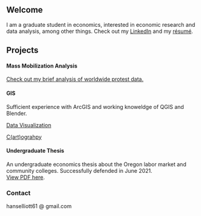## Welcome
I am a graduate student in economics, interested in economic research and data analysis, among other things.
Check out my [LinkedIn](https://www.linkedin.com/in/hans-elliott/) and my [résumé](https://hans-elliott99.github.io/Resume.html).

## Projects
#### Mass Mobilization Analysis
[Check out my brief analysis of worldwide protest data.](https://hans-elliott99.github.io/AntistateProtests.html)

#### GIS
Sufficient experience with ArcGIS and working knoweldge of QGIS and Blender.  

[Data Visualization](https://hans-elliott99.github.io/GIS_I_Project.html)  

[C(art)ograhpy](https://hans-elliott99.github.io/C-art-ography.html)  


#### Undergraduate Thesis
An undergraduate economics thesis about the Oregon labor market and community colleges. Successfully defended in June 2021.  
[View PDF here](https://hans-elliott99.github.io/HansElliott_Thesis.pdf).


### Contact
hanselliott61 @ gmail.com
